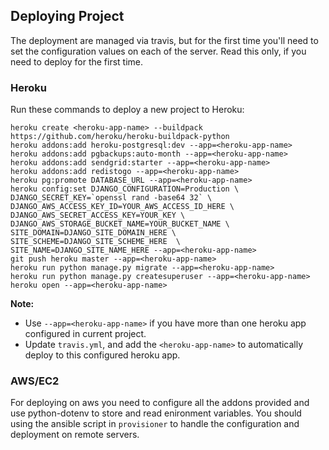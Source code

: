 ## Deploying Project

The deployment are managed via travis, but for the first time you'll need to set the configuration values on each of the server. Read this only, if you need to deploy for the first time.

### Heroku

Run these commands to deploy a new project to Heroku:

```
heroku create <heroku-app-name> --buildpack https://github.com/heroku/heroku-buildpack-python
heroku addons:add heroku-postgresql:dev --app=<heroku-app-name>
heroku addons:add pgbackups:auto-month --app=<heroku-app-name>
heroku addons:add sendgrid:starter --app=<heroku-app-name>
heroku addons:add redistogo --app=<heroku-app-name>
heroku pg:promote DATABASE_URL --app=<heroku-app-name>
heroku config:set DJANGO_CONFIGURATION=Production \
DJANGO_SECRET_KEY=`openssl rand -base64 32` \
DJANGO_AWS_ACCESS_KEY_ID=YOUR_AWS_ACCESS_ID_HERE \
DJANGO_AWS_SECRET_ACCESS_KEY=YOUR_KEY \
DJANGO_AWS_STORAGE_BUCKET_NAME=YOUR_BUCKET_NAME \
SITE_DOMAIN=DJANGO_SITE_DOMAIN_HERE \
SITE_SCHEME=DJANGO_SITE_SCHEME_HERE  \
SITE_NAME=DJANGO_SITE_NAME_HERE --app=<heroku-app-name>
git push heroku master --app=<heroku-app-name>
heroku run python manage.py migrate --app=<heroku-app-name>
heroku run python manage.py createsuperuser --app=<heroku-app-name>
heroku open --app=<heroku-app-name>
```

**Note:** 
- Use `--app=<heroku-app-name>` if you have more than one heroku app configured in current project.
- Update `travis.yml`, and add the `<heroku-app-name>` to automatically deploy to this configured heroku app.

### AWS/EC2

For deploying on aws you need to configure all the addons provided and use python-dotenv to store and read enironment variables. You should using the ansible script in `provisioner` to handle the configuration and deployment on remote servers.

